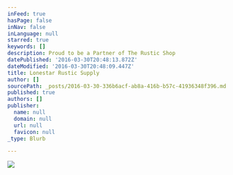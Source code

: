 ```yaml
---
inFeed: true
hasPage: false
inNav: false
inLanguage: null
starred: true
keywords: []
description: Proud to be a Partner of The Rustic Shop
datePublished: '2016-03-30T20:48:13.872Z'
dateModified: '2016-03-30T20:48:09.447Z'
title: Lonestar Rustic Supply
author: []
sourcePath: _posts/2016-03-30-336b6acf-ab8a-416b-b57c-41936348f396.md
published: true
authors: []
publisher:
  name: null
  domain: null
  url: null
  favicon: null
_type: Blurb

---
```

![](https://the-grid-user-content.s3-us-west-2.amazonaws.com/64fb2466-f3dc-415d-93d1-f09b82dad6ef.jpg)
